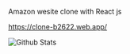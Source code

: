 Amazon wesite clone with React js

https://clone-b2622.web.app/

![Github Stats](https://github-readme-stats.vercel.app/api?username=biud436&show_icons=true)
